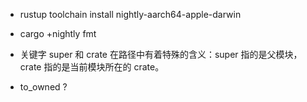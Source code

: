 - rustup toolchain install nightly-aarch64-apple-darwin
- cargo +nightly fmt



- 关键字 super 和 crate 在路径中有着特殊的含义：super 指的是父模块，crate 指的是当前模块所在的 crate。


- to_owned   ?